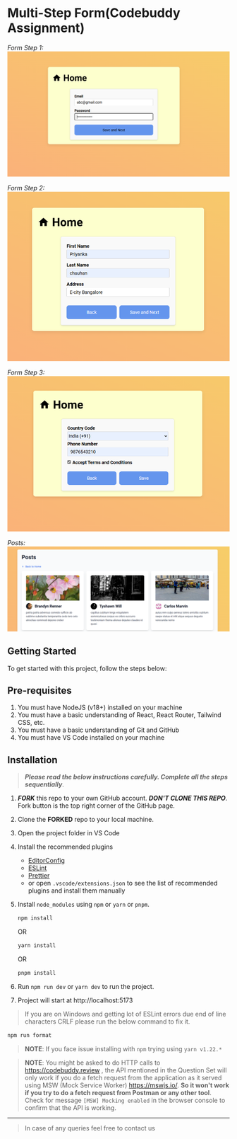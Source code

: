 # Multi-Step Form(Codebuddy Assignment)

*Form Step 1:*
![1](public/Images/S1.PNG)

*Form Step 2:*
![1](public/Images/S2.PNG)

*Form Step 3:*
![1](public/Images/S3.PNG)

*Posts:*
![1](public/Images/S4.PNG)


## Getting Started

To get started with this project, follow the steps below:

## Pre-requisites

1. You must have NodeJS (v18+) installed on your machine
2. You must have a basic understanding of React, React Router, Tailwind CSS, etc.
3. You must have a basic understanding of Git and GitHub
4. You must have VS Code installed on your machine

## Installation

> **_Please read the below instructions carefully. Complete all the steps sequentially_**.

1. **_FORK_** this repo to your own GitHub account. **_DON'T CLONE THIS REPO_**. Fork button is the top right corner of the GitHub page.
2. Clone the **FORKED** repo to your local machine.
3. Open the project folder in VS Code
4. Install the recommended plugins
   - [EditorConfig](https://marketplace.visualstudio.com/items?itemName=EditorConfig.EditorConfig)
   - [ESLint](https://marketplace.visualstudio.com/items?itemName=dbaeumer.vscode-eslint)
   - [Prettier](https://marketplace.visualstudio.com/items?itemName=esbenp.prettier-vscode)
   - or open `.vscode/extensions.json` to see the list of recommended plugins and install them manually
5. Install `node_modules` using `npm` or `yarn` or `pnpm`.

   ```sh
   npm install
   ```

   OR

   ```sh
   yarn install
   ```

   OR

   ```sh
   pnpm install
   ```

6. Run `npm run dev` or `yarn dev` to run the project.
7. Project will start at http://localhost:5173

> If you are on Windows and getting lot of ESLint errors due end of line characters CRLF please run the below command to fix it.

```sh
npm run format
```

> **NOTE**: If you face issue installing with `npm` trying using `yarn v1.22.*`

> **NOTE**: You might be asked to do HTTP calls to https://codebuddy.review , the API mentioned in the Question Set will only work if you do a fetch request from the application as it served using MSW (Mock Service Worker) https://mswjs.io/. **So it won't work if you try to do a fetch request from Postman or any other tool**. Check for message `[MSW] Mocking enabled` in the browser console to confirm that the API is working.

---

> In case of any queries feel free to contact us
